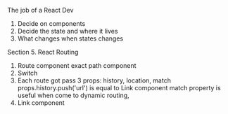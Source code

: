 The job of a React Dev
1.	 Decide on components
2.	Decide the state and where it lives
3.	What changes when states changes

Section 5. React Routing

1.	Route component
	exact path component 
2.	Switch
3.	Each route got pass 3 props: history, location, match
	props.history.push('url') is equal to Link component
	match property is useful when come to dynamic routing,
4.	Link component